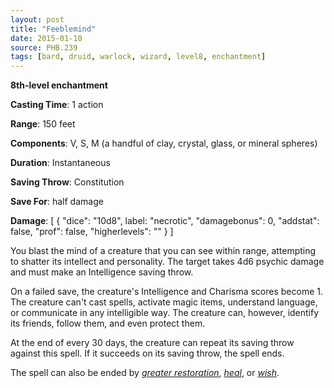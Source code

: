 ```yaml
---
layout: post
title: "Feeblemind"
date: 2015-01-10
source: PHB.239
tags: [bard, druid, warlock, wizard, level8, enchantment]
---
```


**8th-level enchantment**

**Casting Time**: 1 action

**Range**: 150 feet

**Components**: V, S, M (a handful of clay, crystal, glass, or mineral spheres)

**Duration**: Instantaneous

**Saving Throw**: Constitution

**Save For**: half damage

**Damage**: [ { "dice": "10d8", label: "necrotic", "damagebonus": 0, "addstat": false, "prof": false, "higherlevels": "" } ]

You blast the mind of a creature that you can see within range, attempting to shatter its intellect and personality. The target takes 4d6 psychic damage and must make an Intelligence saving throw.

On a failed save, the creature's Intelligence and Charisma scores become 1. The creature can't cast spells, activate magic items, understand language, or communicate in any intelligible way. The creature can, however, identify its friends, follow them, and even protect them.

At the end of every 30 days, the creature can repeat its saving throw against this spell. If it succeeds on its saving throw, the spell ends.

The spell can also be ended by _[greater restoration](../greater-restoration/ "greater restoration (lvl 5)")_, _[heal](../heal/ "heal (lvl 6)")_, or _[wish](../wish/ "wish (lvl 9)")_.
